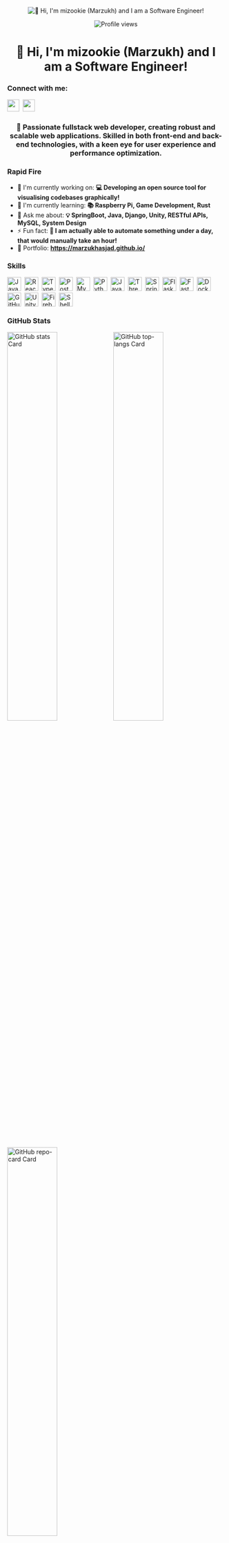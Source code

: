 <p align="center">
    <img src="https://i.giphy.com/media/v1.Y2lkPTc5MGI3NjExYngxajUwOHZ5YXdxdXVzeWYxNnNleWllcWtnazduMHcxOHFrZmoxYiZlcD12MV9pbnRlcm5hbF9naWZfYnlfaWQmY3Q9Zw/nGMnDqebzDcfm/giphy.gif" alt="👋 Hi, I'm mizookie (Marzukh) and I am a Software Engineer!"/>
</p>

<p align="center">
    <img src="https://komarev.com/ghpvc/?username=MarzukhAsjad&label=Profile%20views&color=0e75b6&style=flat" alt="Profile views"/>
</p>

<div id="toc">
  <ul align="center" style="list-style: none">
    <summary>
      <h1>
        👋 Hi, I'm mizookie (Marzukh) and I am a Software Engineer!
      </h1>
    </summary>
  </ul>
</div>

**<h3 align="left">Connect with me:</h3>** 
<a href="https://github.com/MarzukhAsjad" target="_blank"><img src="https://img.shields.io/badge/GitHub-100000?style=for-the-badge&logo=github&logoColor=white" height="28" style="margin-right: 4px"></a> <a href="https://www.linkedin.com/in/marzukh-akib-a-b7042590" target="_blank"><img src="https://img.shields.io/badge/LinkedIn-0077B5?style=for-the-badge&logo=linkedin&logoColor=white" height="28" style="margin-right: 4px"></a></p>

 **<h3 align="center">🚀 Passionate fullstack web developer, creating robust and scalable web applications. Skilled in both front-end and back-end technologies, with a keen eye for user experience and performance optimization.</h3>**

**<h3 align="left">Rapid Fire</h3>**

- 💼 I'm currently working on: **💻 Developing an open source tool for visualising codebases graphically!**
- 🌱 I'm currently learning: **📚 Raspberry Pi, Game Development, Rust**
- 💬 Ask me about: **💡 SpringBoot, Java, Django, Unity, RESTful APIs, MySQL, System Design**
- ⚡ Fun fact: **🎢 I am actually able to automate something under a day, that would manually take an hour!**
- 📂 Portfolio: **<a href="https://marzukhasjad.github.io/" target="_blank">https://marzukhasjad.github.io/</a>**

 **<h3 align="left">Skills</h3>**

<div style="display: flex; flex-wrap: wrap; gap: 4px; justify-content: left;"><img src="https://img.shields.io/badge/JavaScript-F7DF1C?logo=javascript&logoColor=white" height="32" alt="JavaScript" style="margin-right: 4px"> <img src="https://img.shields.io/badge/React-20232A?logo=react&logoColor=61DAFB" height="32" alt="React" style="margin-right: 4px"> <img src="https://img.shields.io/badge/TypeScript-3178C6?logo=typescript&logoColor=white" height="32" alt="TypeScript" style="margin-right: 4px"> <img src="https://img.shields.io/badge/PostgreSQL-316192?logo=postgresql&logoColor=white" height="32" alt="PostgreSQL" style="margin-right: 4px"> <img src="https://img.shields.io/badge/MySQL-4479A1?logo=mysql&logoColor=white" height="32" alt="MySQL" style="margin-right: 4px"> <img src="https://img.shields.io/badge/Python-306998?logo=python&logoColor=white" height="32" alt="Python" style="margin-right: 4px"> <img src="https://img.shields.io/badge/Java-007396?logo=java&logoColor=white" height="32" alt="Java" style="margin-right: 4px"> <img src="https://img.shields.io/badge/Three.js-000000?logo=three.js&logoColor=white" height="32" alt="Three.js" style="margin-right: 4px"> <img src="https://img.shields.io/badge/Spring-6DB33F?logo=spring&logoColor=white" height="32" alt="Spring" style="margin-right: 4px"> <img src="https://img.shields.io/badge/Flask-000000?logo=flask&logoColor=white" height="32" alt="Flask" style="margin-right: 4px"> <img src="https://img.shields.io/badge/FastAPI-009688?logo=fastapi&logoColor=white" height="32" alt="FastAPI" style="margin-right: 4px"> <img src="https://img.shields.io/badge/Docker-2496ED?logo=docker&logoColor=white" height="32" alt="Docker" style="margin-right: 4px"> <img src="https://img.shields.io/badge/GitHub_Actions-2088FF?logo=github-actions&logoColor=white" height="32" alt="GitHub Actions" style="margin-right: 4px"> <img src="https://img.shields.io/badge/Unity-000000?logo=unity&logoColor=white" height="32" alt="Unity" style="margin-right: 4px"> <img src="https://img.shields.io/badge/Firebase-FFCA28?logo=firebase&logoColor=white" height="32" alt="Firebase" style="margin-right: 4px"> <img src="https://img.shields.io/badge/Shell-4EAA25?logo=gnu-bash&logoColor=white" height="32" alt="Shell" style="margin-right: 4px"></div>

 **<h3 align="left">GitHub Stats</h3>**

<p align="left">
  <img width="48%" src="https://github-readme-stats.vercel.app/api?username=MarzukhAsjad&theme=react&hide_title=true&hide_rank=false&show_icons=true&include_all_commits=false&count_private=true&line_height=23&hide_border=false&show=" alt="GitHub stats Card" />
  <img width="48%" src="https://github-readme-stats.vercel.app/api/top-langs?username=MarzukhAsjad&theme=react&hide_title=false&layout=compact&langs_count=6&hide_progress=false&card_width=400" alt="GitHub top-langs Card" />
</p>

<p align="left">
  <img width="48%" src="https://github-readme-stats.vercel.app/api/pin/?username=MarzukhAsjad&repo=anigen-blender-utils&theme=default&cache_seconds=1800&border_radius=4&show_owner=true" alt="GitHub repo-card Card" />
</p>

 **<h3 align="left">Support Me</h3>**

<p align="left"><a href="https://ko-fi.com/mizookie510" target="_blank"><img src="https://img.shields.io/badge/Ko--fi-343B45?style=plastic&logo=kofi&logoColor=Black" height="36" style="margin-right: 4px"></a></p>
